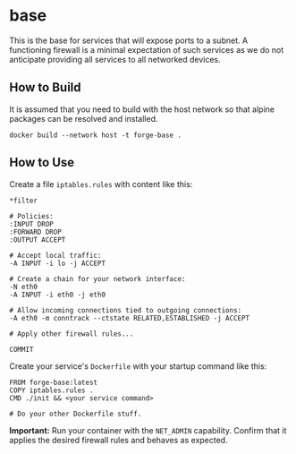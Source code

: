 # base

This is the base for services that will expose ports to a subnet. A functioning
firewall is a minimal expectation of such services as we do not anticipate
providing all services to all networked devices.

## How to Build

It is assumed that you need to build with the host network so that alpine
packages can be resolved and installed.

```
docker build --network host -t forge-base .
```

## How to Use

Create a file `iptables.rules` with content like this:

```
*filter

# Policies:
:INPUT DROP
:FORWARD DROP
:OUTPUT ACCEPT

# Accept local traffic:
-A INPUT -i lo -j ACCEPT

# Create a chain for your network interface:
-N eth0
-A INPUT -i eth0 -j eth0

# Allow incoming connections tied to outgoing connections:
-A eth0 -m conntrack --ctstate RELATED,ESTABLISHED -j ACCEPT

# Apply other firewall rules...

COMMIT
```

Create your service's `Dockerfile` with your startup command like this:

```
FROM forge-base:latest
COPY iptables.rules .
CMD ./init && <your service command>

# Do your other Dockerfile stuff.
```

**Important:** Run your container with the `NET_ADMIN` capability. Confirm that
it applies the desired firewall rules and behaves as expected.
